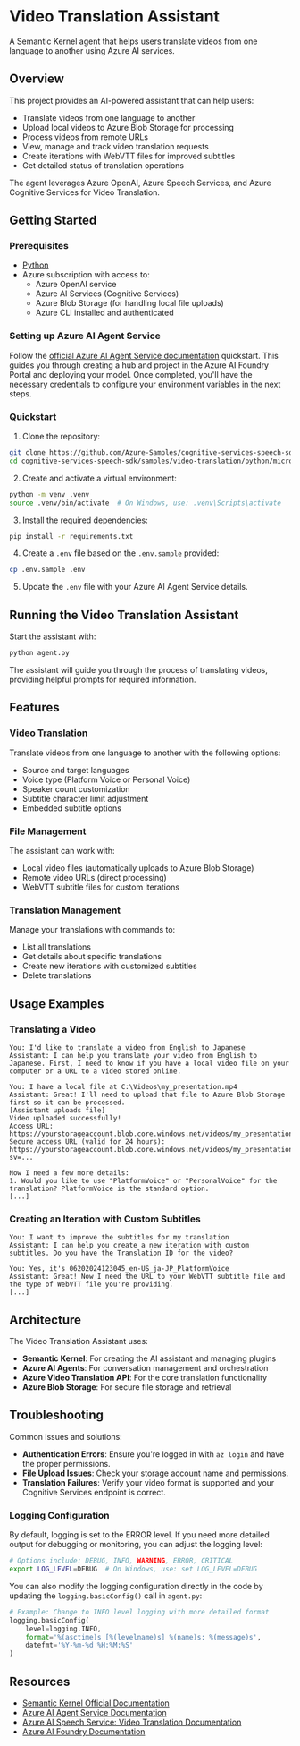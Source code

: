 # Video Translation Assistant

A Semantic Kernel agent that helps users translate videos from one language to another using Azure AI services.

## Overview

This project provides an AI-powered assistant that can help users:
- Translate videos from one language to another
- Upload local videos to Azure Blob Storage for processing
- Process videos from remote URLs
- View, manage and track video translation requests
- Create iterations with WebVTT files for improved subtitles
- Get detailed status of translation operations

The agent leverages Azure OpenAI, Azure Speech Services, and Azure Cognitive Services for Video Translation.

## Getting Started

### Prerequisites

- [Python](https://www.python.org/downloads/)
- Azure subscription with access to:
  - Azure OpenAI service
  - Azure AI Services (Cognitive Services)
  - Azure Blob Storage (for handling local file uploads)
  - Azure CLI installed and authenticated

### Setting up Azure AI Agent Service

Follow the [official Azure AI Agent Service documentation](https://learn.microsoft.com/azure/ai-services/agents/quickstart?pivots=ai-foundry-portal) quickstart. This guides you through creating a hub and project in the Azure AI Foundry Portal and deploying your model. Once completed, you'll have the necessary credentials to configure your environment variables in the next steps.

### Quickstart

1. Clone the repository:

```bash
git clone https://github.com/Azure-Samples/cognitive-services-speech-sdk.git
cd cognitive-services-speech-sdk/samples/video-translation/python/microsoft_video_translation_client
```

2. Create and activate a virtual environment:

```bash
python -m venv .venv
source .venv/bin/activate  # On Windows, use: .venv\Scripts\activate
```

3. Install the required dependencies:

```bash
pip install -r requirements.txt
```

4. Create a `.env` file based on the `.env.sample` provided:

```bash
cp .env.sample .env
```

5. Update the `.env` file with your Azure AI Agent Service details.

## Running the Video Translation Assistant

Start the assistant with:

```bash
python agent.py
```

The assistant will guide you through the process of translating videos, providing helpful prompts for required information.

## Features

### Video Translation

Translate videos from one language to another with the following options:
- Source and target languages
- Voice type (Platform Voice or Personal Voice)
- Speaker count customization
- Subtitle character limit adjustment
- Embedded subtitle options

### File Management

The assistant can work with:
- Local video files (automatically uploads to Azure Blob Storage)
- Remote video URLs (direct processing)
- WebVTT subtitle files for custom iterations

### Translation Management

Manage your translations with commands to:
- List all translations
- Get details about specific translations
- Create new iterations with customized subtitles
- Delete translations

## Usage Examples

### Translating a Video

```
You: I'd like to translate a video from English to Japanese
Assistant: I can help you translate your video from English to Japanese. First, I need to know if you have a local video file on your computer or a URL to a video stored online.

You: I have a local file at C:\Videos\my_presentation.mp4
Assistant: Great! I'll need to upload that file to Azure Blob Storage first so it can be processed.
[Assistant uploads file]
Video uploaded successfully!
Access URL: https://yourstorageaccount.blob.core.windows.net/videos/my_presentation.mp4
Secure access URL (valid for 24 hours): https://yourstorageaccount.blob.core.windows.net/videos/my_presentation.mp4?sv=...

Now I need a few more details:
1. Would you like to use "PlatformVoice" or "PersonalVoice" for the translation? PlatformVoice is the standard option.
[...]
```

### Creating an Iteration with Custom Subtitles

```
You: I want to improve the subtitles for my translation
Assistant: I can help you create a new iteration with custom subtitles. Do you have the Translation ID for the video?

You: Yes, it's 06202024123045_en-US_ja-JP_PlatformVoice
Assistant: Great! Now I need the URL to your WebVTT subtitle file and the type of WebVTT file you're providing.
[...]
```

## Architecture

The Video Translation Assistant uses:
- **Semantic Kernel**: For creating the AI assistant and managing plugins
- **Azure AI Agents**: For conversation management and orchestration
- **Azure Video Translation API**: For the core translation functionality
- **Azure Blob Storage**: For secure file storage and retrieval

## Troubleshooting

Common issues and solutions:

- **Authentication Errors**: Ensure you're logged in with `az login` and have the proper permissions.
- **File Upload Issues**: Check your storage account name and permissions.
- **Translation Failures**: Verify your video format is supported and your Cognitive Services endpoint is correct.

### Logging Configuration

By default, logging is set to the ERROR level. If you need more detailed output for debugging or monitoring, you can adjust the logging level:

```bash
# Options include: DEBUG, INFO, WARNING, ERROR, CRITICAL
export LOG_LEVEL=DEBUG  # On Windows, use: set LOG_LEVEL=DEBUG
```

You can also modify the logging configuration directly in the code by updating the `logging.basicConfig()` call in `agent.py`:

```python
# Example: Change to INFO level logging with more detailed format
logging.basicConfig(
    level=logging.INFO,
    format='%(asctime)s [%(levelname)s] %(name)s: %(message)s',
    datefmt='%Y-%m-%d %H:%M:%S'
)
```

## Resources
- [Semantic Kernel Official Documentation](https://learn.microsoft.com/semantic-kernel/overview/)
- [Azure AI Agent Service Documentation](https://learn.microsoft.com/azure/ai-services/agents/)
- [Azure AI Speech Service: Video Translation Documentation](https://learn.microsoft.com/azure/ai-services/speech-service/video-translation-overview)
- [Azure AI Foundry Documentation](https://learn.microsoft.com/azure/ai-foundry/)
